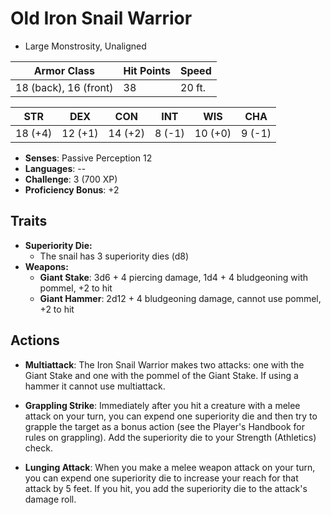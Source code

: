 # Old Iron Snail Warrior

- Large Monstrosity, Unaligned

| **Armor Class**       | **Hit Points** | **Speed** |
| --------------------- | -------------- | --------- |
| 18 (back), 16 (front) | 38             | 20 ft.    |

| **STR** | **DEX** | **CON** | **INT** | **WIS** | **CHA** |
| ------- | ------- | ------- | ------- | ------- | ------- |
| 18 (+4) | 12 (+1) | 14 (+2) | 8 (-1)  | 10 (+0) | 9 (-1)  |

- **Senses**: Passive Perception 12
- **Languages**: --
- **Challenge**: 3 (700 XP)
- **Proficiency Bonus**: +2

## Traits

- **Superiority Die:**
  - The snail has 3 superiority dies (d8)
- **Weapons:**
  - **Giant Stake**: 3d6 + 4 piercing damage, 1d4 + 4 bludgeoning with pommel, +2 to hit
  - **Giant Hammer**: 2d12 + 4 bludgeoning damage, cannot use pommel, +2 to hit

## Actions

- **Multiattack**: The Iron Snail Warrior makes two attacks: one with the Giant Stake and one with the pommel of the Giant Stake. If using a hammer it cannot use multiattack.

- **Grappling Strike**: Immediately after you hit a creature with a melee attack on your turn, you can expend one superiority die and then try to grapple the target as a bonus action (see the Player's Handbook for rules on grappling). Add the superiority die to your Strength (Athletics) check.

- **Lunging Attack**: When you make a melee weapon attack on your turn, you can expend one superiority die to increase your reach for that attack by 5 feet. If you hit, you add the superiority die to the attack's damage roll.

